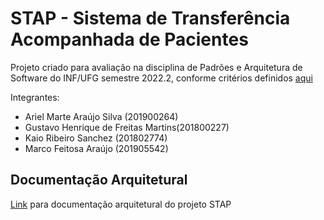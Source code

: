 # STAP - Sistema de Transferência Acompanhada de Pacientes
Projeto criado para avaliação na disciplina de Padrões e Arquitetura de Software do INF/UFG semestre 2022.2, conforme critérios definidos [aqui](https://docs.google.com/document/d/1naRmcFRuI-QQ1ImDf7zrT32BtRiFkyaOi3iwKt4uzVk/edit?usp=sharing)

Integrantes:
 - Ariel Marte Araújo Silva (201900264)
 - Gustavo Henrique de Freitas Martins(201800227)
 - Kaio Ribeiro Sanchez (201802774)
 - Marco Feitosa Araújo (201905542)

## Documentação Arquitetural
[Link](https://docs.google.com/document/d/1CwZQ6eAZcaOuhuZ_Acpa9Nz7XARbNsYiipzrzkSJyhk/edit?usp=sharing) para documentação arquitetural do projeto STAP
